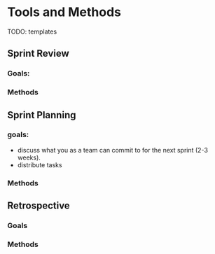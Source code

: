 # Tools and Methods

TODO: templates 


## Sprint Review
### Goals:


### Methods

## Sprint Planning
### goals:
- discuss what you as a team can commit to for the next sprint (2-3 weeks). 
- distribute tasks
### Methods


## Retrospective
### Goals


### Methods

